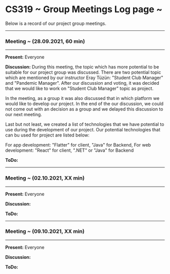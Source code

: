# CS319 ~ Group Meetings Log page ~

Below is a record of our project group meetings.

****
### Meeting ~ (28.09.2021, 60 min)
****
**Present:** Everyone

**Discussion:** During this meeting, the topic which has more potential to be suitable for our project group was discussed. There are two potential topic which are mentioned by our instructor Eray Tüzün: "Student Club Manager" and "Pandemic Manager". After our discussion and voting, it was decided that we would like to work on "Student Club Manager" topic as project.

In the meeting, as a group it was also discussed that in which platform we would like to develop our project. In the end of the our discussion, we could not come out with an decision as a group and we delayed this discussion to our next meeting.

Last but not least, we created a list of technologies that we have potential to use during the development of our project. Our potential technologies that can bu used for project are listed below:

For app development: "Flatter" for client, "Java" for Backend,
For web development: "React" for client, ".NET" or "Java" for Backend

**ToDo:**

****
### Meeting ~ (02.10.2021, XX min)
****
**Present:** Everyone

**Discussion:**

**ToDo:**

****
### Meeting ~ (09.10.2021, XX min)
****
**Present:** Everyone

**Discussion:**

**ToDo:**
